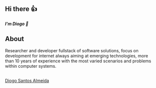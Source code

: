 ## Hi there 👍 

##### I'm Diogo 👋

## About

Researcher and developer fullstack of software solutions, focus on development for internet always aiming at emerging technologies, more than 10 years of experience with the most varied scenarios and problems within computer systems.

<br>

<div class="badge-base LI-profile-badge" data-locale="pt_BR" data-size="medium" data-theme="dark" data-type="VERTICAL" data-vanity="diogosalmeida" data-version="v1"><a class="badge-base__link LI-simple-link" href="https://br.linkedin.com/in/diogosalmeida?trk=profile-badge">Diogo Santos Almeida</a></div>
              
